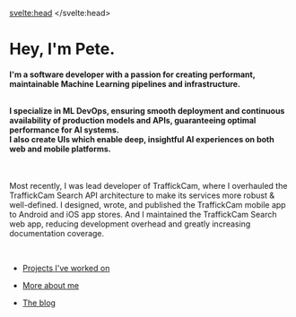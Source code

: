 <svelte:head>
	<title>Pete Giardiniere</title>
</svelte:head>

# Hey, I'm Pete.

<h4>
I'm a software developer with a passion for creating performant, maintainable Machine Learning pipelines and infrastructure.
<br>
<br>

I specialize in ML DevOps, ensuring smooth deployment and continuous availability of production models and APIs, guaranteeing optimal performance for AI systems.
<br>
I also create UIs which enable deep, insightful AI experiences on both web and mobile platforms.
</h4>

<br>

Most recently, I was lead developer of TraffickCam, where I overhauled the TraffickCam Search API architecture to make its services more robust & well-defined. I designed, wrote, and published the TraffickCam mobile app to Android and iOS app stores. And I maintained the TraffickCam Search web app, reducing development overhead and greatly increasing documentation coverage.

<br>

* [Projects I've worked on](/projects)

* [More about me](/about)

* [The blog](/blog)

